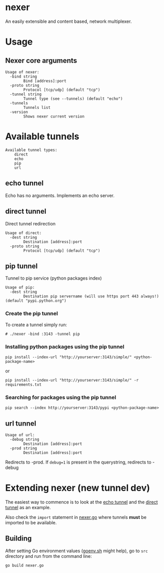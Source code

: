 # nexer
An easily extensible and content based, network multiplexer.

# Usage 

## Nexer core arguments
```
Usage of nexer:
  -bind string
    	Bind [address]:port
  -proto string
    	Protocol [tcp/udp] (default "tcp")
  -tunnel string
    	Tunnel type (see --tunnels) (default "echo")
  -tunnels
    	Tunnels list
  -version
    	Shows nexer current version
```

# Available tunnels
```
Available tunnel types:
	direct
	echo
	pip
	url
```

## echo tunnel
Echo has no arguments. Implements an echo server.

## direct tunnel

Direct tunnel redirection

```
Usage of direct:
  -dest string
    	Destination [address]:port
  -proto string
    	Protocol [tcp/udp] (default "tcp")
```
## pip tunnel

Tunnel to pip service (python packages index)

```
Usage of pip:
  -dest string
    	Destination pip servername (will use https port 443 always!) (default "pypi.python.org")
```

### Create the pip tunnel

To create a tunnel simply run:
```
# ./nexer -bind :3143 -tunnel pip
```

### Installing python packages using the pip tunnel

```
pip install --index-url "http://yourserver:3143/simple/" <python-package-name>
```

or

```
pip install --index-url "http://yourserver:3143/simple/" -r requirements.txt
```

### Searching for packages using the pip tunnel

```
pip search --index http://yourserver:3143/pypi <python-package-name>
```

## url tunnel
```
Usage of url:
  -debug string
    	Destination [address]:port
  -prod string
    	Destination [address]:port
```
Redirects to -prod. If ```debug=1``` is present in the querystring, redirects to -debug

# Extending nexer (new tunnel dev)

The easiest way to commence is to look at the 
[echo tunnel](https://github.com/diegohce/nexer/blob/master/src/tunnel/echotunnel/echotunnel.go) and the 
[direct tunnel](https://github.com/diegohce/nexer/blob/master/src/tunnel/directtunnel/directtunnel.go) as an example.

Also check the ```import``` statement in [nexer.go](https://github.com/diegohce/nexer/blob/master/src/nexer.go)
where tunnels **must** be imported to be available.

## Building 

After setting Go environment values 
([goenv.sh](https://github.com/diegohce/nexer/blob/master/goenv.sh) might help), 
go to ```src``` directory and run from the command line:

```go build nexer.go```





